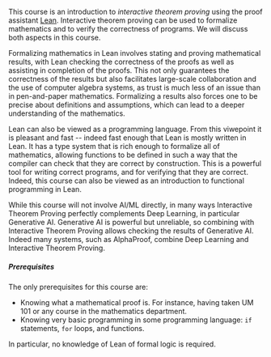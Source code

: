This course is an introduction to *interactive theorem proving* using the proof assistant [Lean](https://lean-lang.org/). Interactive theorem proving can be used to formalize mathematics and to verify the correctness of programs. We will discuss both aspects in this course.

Formalizing mathematics in Lean involves stating and proving mathematical results, with Lean checking the correctness of the proofs as well as assisting in completion of the proofs. This not only guarantees the correctness of the results but also facilitates large-scale collaboration and the use of computer algebra systems, as trust is much less of an issue than in pen-and-paper mathematics. Formalizing a results also forces one to be precise about definitions and assumptions, which can lead to a deeper understanding of the mathematics.

Lean can also be viewed as a programming language. From this viwepoint it is pleasant and fast -- indeed fast enough that Lean is mostly written in Lean. It has a type system that is rich enough to formalize all of mathematics, allowing functions to be defined in such a way that the compiler can check that they are correct by construction. This is a powerful tool for writing correct programs, and for verifying that they are correct. Indeed, this course can also be viewed as an introduction to functional programming in Lean.

While this course will not involve AI/ML directly, in many ways Interactive Theorem Proving perfectly complements Deep Learning, in particular Generative AI. Generative AI is powerful but unreliable, so combining with Interactive Theorem Proving allows checking the results of Generative AI. Indeed many systems, such as AlphaProof, combine Deep Learning and Interactive Theorem Proving.

##### Prerequisites

The only prerequisites for this course are:

* Knowing what a mathematical proof is. For instance, having taken UM 101 or any course in the mathematics department.
* Knowing very basic programming in some programming language: `if` statements, `for` loops, and functions.

In particular, no knowledge of Lean of formal logic is required.